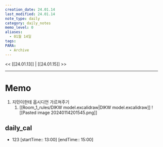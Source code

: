 ```yaml
---
creation_date: 24.01.14
last_modified: 24.01.14
note_type: daily
category: daily_notes
memo_level: 0
aliases:
  - 01월 14일
tags: 
PARA:
  - Archive
---
```


<< [[24.01.13]] | [[24.01.15]] >>

---
# Memo
1.  지민이한테 옵시디언 가르쳐주기
	1. [[Room_1_rules/DIKW model.excalidraw|DIKW model.excalidraw]]
![[Pasted image 20240114201545.png]]
## daily_cal
-  123 [startTime:: 13:00]  [endTime:: 15:00]
